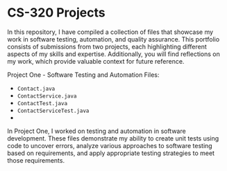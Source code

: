 # CS-320 Projects

In this repository, I have compiled a collection of files that showcase my work in software testing, automation, and quality assurance. This portfolio consists of submissions from two projects, each highlighting different aspects of my skills and expertise. Additionally, you will find reflections on my work, which provide valuable context for future reference.

Project One - Software Testing and Automation
Files:
- `Contact.java`
- `ContactService.java`
- `ContactTest.java`
- `ContactServiceTest.java`
- 
In Project One, I worked on testing and automation in software development. These files demonstrate my ability to create unit tests using code to uncover errors, analyze various approaches to software testing based on requirements, and apply appropriate testing strategies to meet those requirements.

